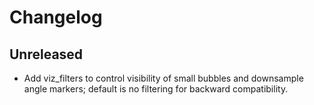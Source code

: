# Changelog

## Unreleased
- Add viz_filters to control visibility of small bubbles and downsample angle markers; default is no filtering for backward compatibility.
